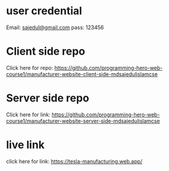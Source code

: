# user credential
Email: sajedul@gmail.com
pass: 123456
 
 # Client side repo
 Click here for repo: https://github.com/programming-hero-web-course1/manufacturer-website-client-side-mdsajedulislamcse


 # Server side repo
 Click here for link: https://github.com/programming-hero-web-course1/manufacturer-website-server-side-mdsajedulislamcse

 # live link
 click here for link: https://tesla-manufacturing.web.app/